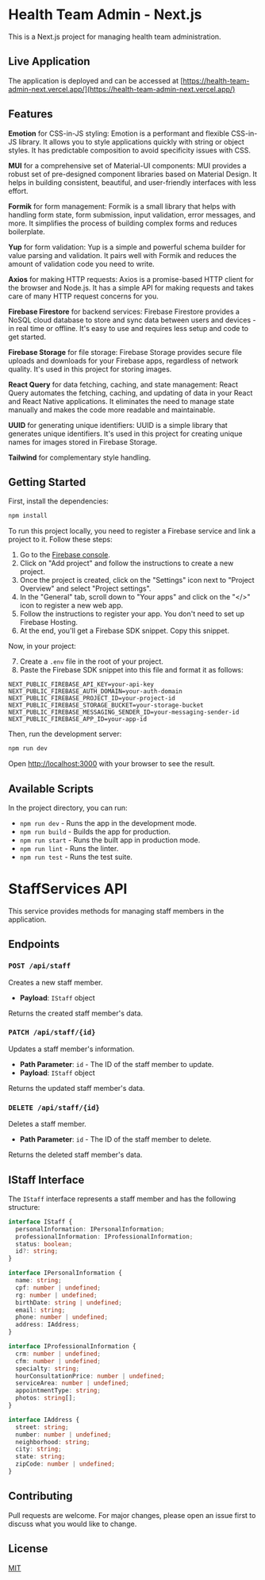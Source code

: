 # Health Team Admin - Next.js

This is a Next.js project for managing health team administration.

## Live Application

The application is deployed and can be accessed at [https://health-team-admin-next.vercel.app/](https://health-team-admin-next.vercel.app/)

## Features

**Emotion** for CSS-in-JS styling: Emotion is a performant and flexible CSS-in-JS library. It allows you to style applications quickly with string or object styles. It has predictable composition to avoid specificity issues with CSS.

**MUI** for a comprehensive set of Material-UI components: MUI provides a robust set of pre-designed component libraries based on Material Design. It helps in building consistent, beautiful, and user-friendly interfaces with less effort.

**Formik** for form management: Formik is a small library that helps with handling form state, form submission, input validation, error messages, and more. It simplifies the process of building complex forms and reduces boilerplate.

**Yup** for form validation: Yup is a simple and powerful schema builder for value parsing and validation. It pairs well with Formik and reduces the amount of validation code you need to write.

**Axios** for making HTTP requests: Axios is a promise-based HTTP client for the browser and Node.js. It has a simple API for making requests and takes care of many HTTP request concerns for you.

**Firebase Firestore** for backend services: Firebase Firestore provides a NoSQL cloud database to store and sync data between users and devices - in real time or offline. It's easy to use and requires less setup and code to get started.

**Firebase Storage** for file storage: Firebase Storage provides secure file uploads and downloads for your Firebase apps, regardless of network quality. It's used in this project for storing images.

**React Query** for data fetching, caching, and state management: React Query automates the fetching, caching, and updating of data in your React and React Native applications. It eliminates the need to manage state manually and makes the code more readable and maintainable.

**UUID** for generating unique identifiers: UUID is a simple library that generates unique identifiers. It's used in this project for creating unique names for images stored in Firebase Storage.

**Tailwind** for complementary style handling.

## Getting Started

First, install the dependencies:

```bash
npm install
```
To run this project locally, you need to register a Firebase service and link a project to it. Follow these steps:

1. Go to the [Firebase console](https://console.firebase.google.com/).
2. Click on "Add project" and follow the instructions to create a new project.
3. Once the project is created, click on the "Settings" icon next to "Project Overview" and select "Project settings".
4. In the "General" tab, scroll down to "Your apps" and click on the "</>" icon to register a new web app.
5. Follow the instructions to register your app. You don't need to set up Firebase Hosting.
6. At the end, you'll get a Firebase SDK snippet. Copy this snippet.

Now, in your project:

7. Create a `.env` file in the root of your project.
8. Paste the Firebase SDK snippet into this file and format it as follows:

```env
NEXT_PUBLIC_FIREBASE_API_KEY=your-api-key
NEXT_PUBLIC_FIREBASE_AUTH_DOMAIN=your-auth-domain
NEXT_PUBLIC_FIREBASE_PROJECT_ID=your-project-id
NEXT_PUBLIC_FIREBASE_STORAGE_BUCKET=your-storage-bucket
NEXT_PUBLIC_FIREBASE_MESSAGING_SENDER_ID=your-messaging-sender-id
NEXT_PUBLIC_FIREBASE_APP_ID=your-app-id
```

Then, run the development server:

```bash
npm run dev
```

Open [http://localhost:3000](http://localhost:3000) with your browser to see the result.

## Available Scripts

In the project directory, you can run:

- `npm run dev` - Runs the app in the development mode.
- `npm run build` - Builds the app for production.
- `npm run start` - Runs the built app in production mode.
- `npm run lint` - Runs the linter.
- `npm run test` - Runs the test suite.

# StaffServices API

This service provides methods for managing staff members in the application.

## Endpoints

### `POST /api/staff`

Creates a new staff member.

- **Payload**: `IStaff` object

Returns the created staff member's data.

### `PATCH /api/staff/{id}`

Updates a staff member's information.

- **Path Parameter**: `id` - The ID of the staff member to update.
- **Payload**: `IStaff` object

Returns the updated staff member's data.

### `DELETE /api/staff/{id}`

Deletes a staff member.

- **Path Parameter**: `id` - The ID of the staff member to delete.

Returns the deleted staff member's data.

## IStaff Interface

The `IStaff` interface represents a staff member and has the following structure:

```typescript
interface IStaff {
  personalInformation: IPersonalInformation;
  professionalInformation: IProfessionalInformation;
  status: boolean;
  id?: string;
}

interface IPersonalInformation {
  name: string;
  cpf: number | undefined;
  rg: number | undefined;
  birthDate: string | undefined;
  email: string;
  phone: number | undefined;
  address: IAddress;
}

interface IProfessionalInformation {
  crm: number | undefined;
  cfm: number | undefined;
  specialty: string;
  hourConsultationPrice: number | undefined;
  serviceArea: number | undefined;
  appointmentType: string;
  photos: string[];
}

interface IAddress {
  street: string;
  number: number | undefined;
  neighborhood: string;
  city: string;
  state: string;
  zipCode: number | undefined;
}
```

## Contributing

Pull requests are welcome. For major changes, please open an issue first to discuss what you would like to change.

## License

[MIT](https://choosealicense.com/licenses/mit/)
